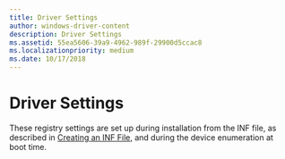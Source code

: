```yaml
---
title: Driver Settings
author: windows-driver-content
description: Driver Settings
ms.assetid: 55ea5606-39a9-4962-989f-29900d5ccac8
ms.localizationpriority: medium
ms.date: 10/17/2018
---
```


# Driver Settings





These registry settings are set up during installation from the INF file, as described in [Creating an INF File](creating-an-inf-file.md), and during the device enumeration at boot time.

 

 




